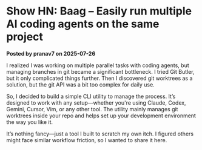 # Show HN: Baag – Easily run multiple AI coding agents on the same project

**Posted by pranav7 on 2025-07-26**

I realized I was working on multiple parallel tasks with coding agents, but managing branches in git became a significant bottleneck. I tried Git Butler, but it only complicated things further. Then I discovered git worktrees as a solution, but the git API was a bit too complex for daily use.

So, I decided to build a simple CLI utility to manage the process. It’s designed to work with any setup—whether you're using Claude, Codex, Gemini, Cursor, Vim, or any other tool. The utility mainly manages git worktrees inside your repo and helps set up your development environment the way you like it.

It’s nothing fancy—just a tool I built to scratch my own itch. I figured others might face similar workflow friction, so I wanted to share it here.